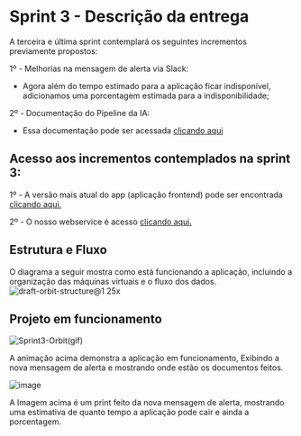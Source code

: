 # Sprint 3 - Descrição da entrega

A terceira e última sprint contemplará os seguintes incrementos previamente propostos:

1º - Melhorias na mensagem de alerta via Slack: 
- Agora além do tempo estimado para a aplicação ficar indisponível, adicionamos uma porcentagem estimada para a indisponibilidade;

2º - Documentação do Pipeline da IA:
- Essa documentação pode ser acessada [clicando aqui](https://github.com/Orbit-API/orbit-ia/tree/main/analisys)



## Acesso aos incrementos contemplados na sprint 3:

1º - A versão mais atual do app (aplicação frontend) pode ser encontrada [clicando aqui.](https://github.com/Orbit-API/orbit-web)

2º - O nosso webservice é acesso [clicando aqui.](https://github.com/Orbit-API/orbit-webservice)

## Estrutura e Fluxo
O diagrama a seguir mostra como está funcionando a aplicação, incluindo a organização das máquinas virtuais e o fluxo dos dados.
![draft-orbit-structure@1 25x](https://user-images.githubusercontent.com/56441318/172076820-fe15b6bf-97b4-42e5-b82d-b50857cac375.png)


## Projeto em funcionamento

![Sprint3-Orbit(gif)](https://user-images.githubusercontent.com/56441318/172073658-98a883b2-9707-4322-9b83-111a0b4da653.gif)

A animação acima demonstra a aplicação em funcionamento, Exibindo a nova mensagem de alerta e mostrando onde estão os documentos feitos.

![image](https://user-images.githubusercontent.com/56441318/172073714-33e031f9-87bb-4a17-9844-e0f1c77bd742.png)

A Imagem acima é um print feito da nova mensagem de alerta, mostrando uma estimativa de quanto tempo a aplicação pode cair e ainda a porcentagem.
